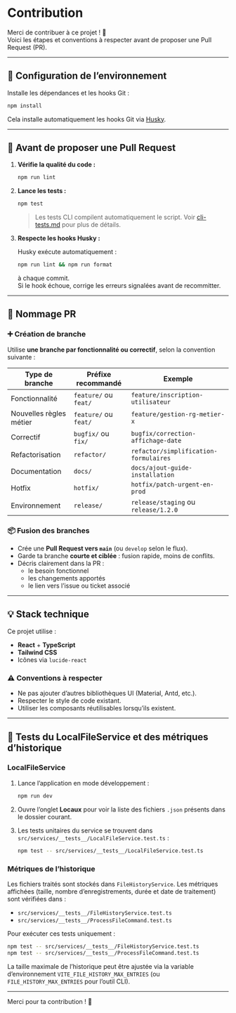 # Contribution

Merci de contribuer à ce projet ! 🙌  
Voici les étapes et conventions à respecter avant de proposer une Pull Request (PR).

---

## 🔧 Configuration de l’environnement

Installe les dépendances et les hooks Git :

```bash
npm install
```

Cela installe automatiquement les hooks Git via [Husky](https://typicode.github.io/husky).

---

## 🧪 Avant de proposer une Pull Request

1. **Vérifie la qualité du code :**

   ```bash
   npm run lint
   ```

2. **Lance les tests :**

   ```bash
   npm test
   ```

   > Les tests CLI compilent automatiquement le script.
   > Voir [cli-tests.md](cli-tests.md) pour plus de détails.

3. **Respecte les hooks Husky :**

   Husky exécute automatiquement :

   ```bash
   npm run lint && npm run format
   ```

   à chaque commit.  
   Si le hook échoue, corrige les erreurs signalées avant de recommitter.

---

## 🌱 Nommage PR

### ➕ Création de branche

Utilise **une branche par fonctionnalité ou correctif**, selon la convention suivante :

| Type de branche | Préfixe recommandé     | Exemple                                  |
|-----------------|------------------------|------------------------------------------|
| Fonctionnalité  | `feature/` ou `feat/`  | `feature/inscription-utilisateur`        |
| Nouvelles règles métier  | `feature/` ou `feat/`  | `feature/gestion-rg-metier-x`        |
| Correctif       | `bugfix/` ou `fix/`    | `bugfix/correction-affichage-date`       |
| Refactorisation | `refactor/`            | `refactor/simplification-formulaires`    |
| Documentation   | `docs/`                | `docs/ajout-guide-installation`          |
| Hotfix          | `hotfix/`              | `hotfix/patch-urgent-en-prod`            |
| Environnement   | `release/`             | `release/staging` ou `release/1.2.0`     |


### 📦 Fusion des branches

- Crée une **Pull Request vers `main`** (ou `develop` selon le flux).
- Garde ta branche **courte et ciblée** : fusion rapide, moins de conflits.
- Décris clairement dans la PR :
  - le besoin fonctionnel
  - les changements apportés
  - le lien vers l’issue ou ticket associé

---

## 💡 Stack technique

Ce projet utilise :

- **React** + **TypeScript**
- **Tailwind CSS**
- Icônes via `lucide-react`

### ⚠️ Conventions à respecter

- Ne pas ajouter d’autres bibliothèques UI (Material, Antd, etc.).
- Respecter le style de code existant.
- Utiliser les composants réutilisables lorsqu’ils existent.

---

## 📂 Tests du LocalFileService et des métriques d’historique

### LocalFileService

1. Lance l’application en mode développement :

   ```bash
   npm run dev
   ```

2. Ouvre l’onglet **Locaux** pour voir la liste des fichiers `.json` présents dans le dossier courant.
3. Les tests unitaires du service se trouvent dans `src/services/__tests__/LocalFileService.test.ts` :

   ```bash
   npm test -- src/services/__tests__/LocalFileService.test.ts
   ```

### Métriques de l’historique

Les fichiers traités sont stockés dans `FileHistoryService`. Les métriques affichées (taille, nombre d’enregistrements, durée et date de traitement) sont vérifiées dans :

- `src/services/__tests__/FileHistoryService.test.ts`
- `src/services/__tests__/ProcessFileCommand.test.ts`

Pour exécuter ces tests uniquement :

```bash
npm test -- src/services/__tests__/FileHistoryService.test.ts
npm test -- src/services/__tests__/ProcessFileCommand.test.ts
```

La taille maximale de l’historique peut être ajustée via la variable d’environnement `VITE_FILE_HISTORY_MAX_ENTRIES` (ou `FILE_HISTORY_MAX_ENTRIES` pour l’outil CLI).

---

Merci pour ta contribution ! 🚀
